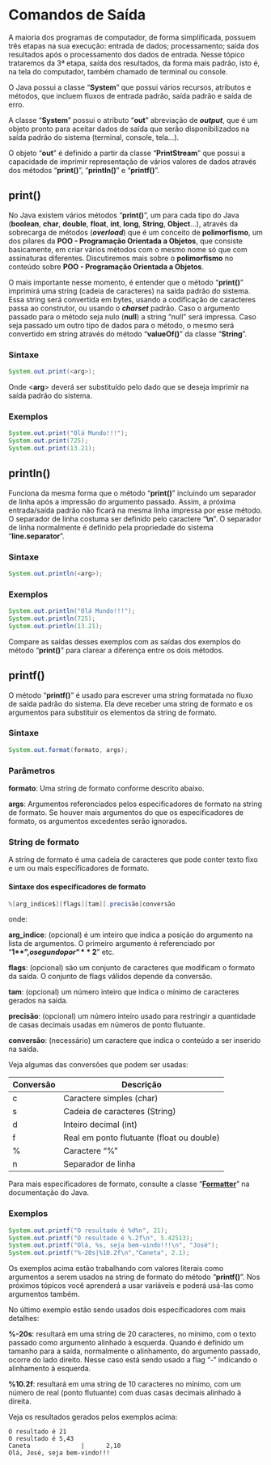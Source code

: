 # Comandos de Saída

A maioria dos programas de computador, de forma simplificada, possuem três etapas na sua execução: entrada de dados; processamento; saída dos resultados após o processamento dos dados de entrada. Nesse tópico trataremos da 3ª etapa, saída dos resultados, da forma mais padrão, isto é, na tela do computador, também chamado de terminal ou console.

O Java possui a classe “**System**” que possui vários recursos, atributos e métodos, que incluem fluxos de entrada padrão, saída padrão e saída de erro.

A classe “**System**” possui o atributo “**out**” abreviação de **_output_**, que é um objeto pronto para aceitar dados de saída que serão disponibilizados na saída padrão do sistema (terminal, console, tela...). 

O objeto “**out**” é definido a partir da classe “**PrintStream**” que possui a capacidade de imprimir representação de vários valores de dados através dos métodos “**print()**”, “**println()**” e “**printf()**”.

## print()

No Java existem vários métodos “**print()**”, um para cada tipo do Java (**boolean**, **char**, **double**, **float**, **int**, **long**, **String**, **Object**...), através da sobrecarga de métodos (**_overload_**) que é um conceito de **polimorfismo**, um dos pilares da **POO - Programação Orientada a Objetos**, que consiste basicamente, em criar vários métodos com o mesmo nome só que com assinaturas diferentes. Discutiremos mais sobre o **polimorfismo** no conteúdo sobre **POO - Programação Orientada a Objetos**.

O mais importante nesse momento, é entender que o método “**print()**” imprimirá uma string (cadeia de caracteres) na saída padrão do sistema. Essa string será convertida em bytes, usando a codificação de caracteres passa ao construtor, ou usando o **_charset_** padrão. Caso o argumento passado para o método seja nulo (**null**) a string “null” será impressa.  Caso seja passado um outro tipo de dados para o método, o mesmo será convertido em string através do método “**valueOf()**” da classe “**String**”.

### Sintaxe

```java
System.out.print(<arg>);
```

Onde \<**arg**> deverá ser substituído pelo dado que se deseja imprimir na saída padrão do sistema.

### Exemplos

```java
System.out.print("Olá Mundo!!!");
System.out.print(725);
System.out.print(13.21);
```

## println()

Funciona da mesma forma que o método “**print()**” incluindo um separador de linha após a impressão do argumento passado. Assim, a próxima entrada/saída padrão não ficará na mesma linha impressa por esse método. O separador de linha costuma ser definido pelo caractere “**\n**”. O separador de linha normalmente é definido pela propriedade do sistema “**line.separator**”.

### Sintaxe

```java
System.out.println(<arg>);
```

### Exemplos

```java
System.out.println("Olá Mundo!!!");
System.out.println(725);
System.out.println(13.21);
```

Compare as saídas desses exemplos com as saídas dos exemplos do método “**print()**” para clarear a diferença entre os dois métodos.

## printf()

O método “**printf()**” é usado para escrever uma string formatada no fluxo de saída padrão do sistema. Ela deve receber uma string de formato e os argumentos para substituir os elementos da string de formato. 

### Sintaxe

```java
System.out.format(formato, args);
```

### Parâmetros

**formato**: Uma string de formato conforme descrito abaixo.

**args**: Argumentos referenciados pelos especificadores de formato na string de formato. Se houver mais argumentos do que os especificadores de formato, os argumentos excedentes serão ignorados.

### String de formato

A string de formato é uma cadeia de caracteres que pode conter texto fixo e um ou mais especificadores de formato.

#### Sintaxe dos especificadores de formato

```java
%[arg_indice$][flags][tam][.precisão]conversão
```

onde:

**arg_indice**: (opcional) é um inteiro que indica a posição do argumento na lista de argumentos. O primeiro argumento é referenciado por “**1$**”, o segundo por “**2$**” etc. 

**flags**: (opcional) são um conjunto de caracteres que modificam o formato da saída. O conjunto de flags válidos depende da conversão. 

**tam**: (opcional) um número inteiro que indica o mínimo de caracteres gerados na saída. 

**precisão**: (opcional) um número inteiro usado para restringir a quantidade de casas decimais usadas em números de ponto flutuante.

**conversão**: (necessário) um caractere que indica o conteúdo a ser inserido na saída.

Veja algumas das conversões que podem ser usadas:

|Conversão|Descrição|
|---|---|
|c|Caractere simples (char)|
|s|Cadeia de caracteres (String)|
|d|Inteiro decimal (int)|
|f|Real em ponto flutuante (float ou double)|
|%|Caractere “%”|
|n|Separador de linha|

Para mais especificadores de formato, consulte a classe
 “<a href="https://docs.oracle.com/en/java/javase/23/docs/api/java.base/java/util/Formatter.html#syntax" target="_blank">**Formatter**</a>”
 na documentação do Java.

### Exemplos

```java
System.out.printf("O resultado é %d%n", 21);
System.out.printf("O resultado é %.2f\n", 5.42513);
System.out.printf("Olá, %s, seja bem-vindo!!!\n", "José");
System.out.printf("%-20s|%10.2f\n","Caneta", 2.1);
```

Os exemplos acima estão trabalhando com valores literais como argumentos a serem usados na string de formato do método “**printf()**”. Nos próximos tópicos você aprenderá a usar variáveis e poderá usá-las como argumentos também.

No último exemplo estão sendo usados dois especificadores com mais detalhes:

**%-20s**: resultará em uma string de 20 caracteres, no mínimo, com o texto passado como argumento alinhado à esquerda. Quando é definido um tamanho para a saída, normalmente o alinhamento, do argumento passado, ocorre do lado direito. Nesse caso está sendo usado a flag “-“ indicando o alinhamento à esquerda.

**%10.2f**: resultará em uma string de 10 caracteres no mínimo, com um número de real (ponto flutuante) com duas casas decimais alinhado à direita.

Veja os resultados gerados pelos exemplos acima:

```
O resultado é 21
O resultado é 5,43
Caneta              |      2,10
Olá, José, seja bem-vindo!!!
```

